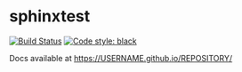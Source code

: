 # sphinxtest

[![Build Status](https://travis-ci.org/USERNAME/REPOSITORY.svg?branch=master)](https://travis-ci.org/USERNAME/REPOSITORY)
[![Code style: black](https://img.shields.io/badge/code%20style-black-000000.svg)](https://github.com/psf/black)

Docs available at https://USERNAME.github.io/REPOSITORY/
